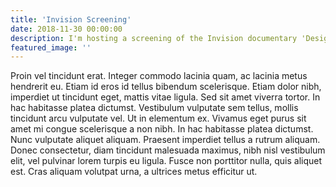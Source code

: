 ```yaml
---
title: 'Invision Screening'
date: 2018-11-30 00:00:00
description: I'm hosting a screening of the Invision documentary 'Design Disruptors'
featured_image: ''
---
```


Proin vel tincidunt erat. Integer commodo lacinia quam, ac lacinia metus hendrerit eu. Etiam id eros id tellus bibendum scelerisque. Etiam dolor nibh, imperdiet ut tincidunt eget, mattis vitae ligula. Sed sit amet viverra tortor. In hac habitasse platea dictumst. Vestibulum vulputate sem tellus, mollis tincidunt arcu vulputate vel. Ut in elementum ex. Vivamus eget purus sit amet mi congue scelerisque a non nibh. In hac habitasse platea dictumst. Nunc vulputate aliquet aliquam. Praesent imperdiet tellus a rutrum aliquam. Donec consectetur, diam tincidunt malesuada maximus, nibh nisl vestibulum elit, vel pulvinar lorem turpis eu ligula. Fusce non porttitor nulla, quis aliquet est. Cras aliquam volutpat urna, a ultrices metus efficitur ut.